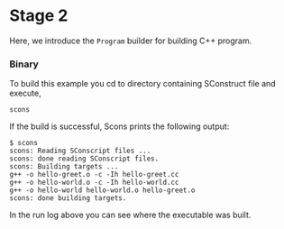 # Stage 2

Here, we introduce the ```Program``` builder for building C++ program.

### Binary

To build this example you cd to directory containing SConstruct file and execute,
```
scons
```

If the build is successful, Scons prints the following output:

```
$ scons 
scons: Reading SConscript files ...
scons: done reading SConscript files.
scons: Building targets ...
g++ -o hello-greet.o -c -Ih hello-greet.cc
g++ -o hello-world.o -c -Ih hello-world.cc
g++ -o hello-world hello-world.o hello-greet.o
scons: done building targets.

```
In the run log above you can see where the executable was built.
